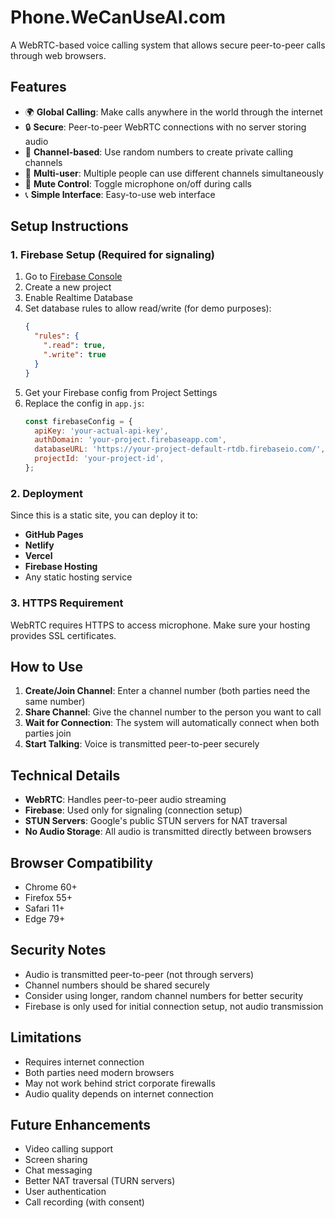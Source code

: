 # Phone.WeCanUseAI.com

A WebRTC-based voice calling system that allows secure peer-to-peer calls through web browsers.

## Features

- 🌍 **Global Calling**: Make calls anywhere in the world through the internet
- 🔒 **Secure**: Peer-to-peer WebRTC connections with no server storing audio
- 📱 **Channel-based**: Use random numbers to create private calling channels
- 👥 **Multi-user**: Multiple people can use different channels simultaneously
- 🎤 **Mute Control**: Toggle microphone on/off during calls
- 📞 **Simple Interface**: Easy-to-use web interface

## Setup Instructions

### 1. Firebase Setup (Required for signaling)

1. Go to [Firebase Console](https://console.firebase.google.com/)
2. Create a new project
3. Enable Realtime Database
4. Set database rules to allow read/write (for demo purposes):
   ```json
   {
     "rules": {
       ".read": true,
       ".write": true
     }
   }
   ```
5. Get your Firebase config from Project Settings
6. Replace the config in `app.js`:
   ```javascript
   const firebaseConfig = {
     apiKey: 'your-actual-api-key',
     authDomain: 'your-project.firebaseapp.com',
     databaseURL: 'https://your-project-default-rtdb.firebaseio.com/',
     projectId: 'your-project-id',
   };
   ```

### 2. Deployment

Since this is a static site, you can deploy it to:

- **GitHub Pages**
- **Netlify**
- **Vercel**
- **Firebase Hosting**
- Any static hosting service

### 3. HTTPS Requirement

WebRTC requires HTTPS to access microphone. Make sure your hosting provides SSL certificates.

## How to Use

1. **Create/Join Channel**: Enter a channel number (both parties need the same number)
2. **Share Channel**: Give the channel number to the person you want to call
3. **Wait for Connection**: The system will automatically connect when both parties join
4. **Start Talking**: Voice is transmitted peer-to-peer securely

## Technical Details

- **WebRTC**: Handles peer-to-peer audio streaming
- **Firebase**: Used only for signaling (connection setup)
- **STUN Servers**: Google's public STUN servers for NAT traversal
- **No Audio Storage**: All audio is transmitted directly between browsers

## Browser Compatibility

- Chrome 60+
- Firefox 55+
- Safari 11+
- Edge 79+

## Security Notes

- Audio is transmitted peer-to-peer (not through servers)
- Channel numbers should be shared securely
- Consider using longer, random channel numbers for better security
- Firebase is only used for initial connection setup, not audio transmission

## Limitations

- Requires internet connection
- Both parties need modern browsers
- May not work behind strict corporate firewalls
- Audio quality depends on internet connection

## Future Enhancements

- Video calling support
- Screen sharing
- Chat messaging
- Better NAT traversal (TURN servers)
- User authentication
- Call recording (with consent)
